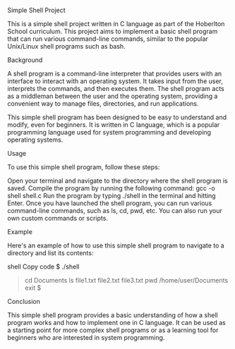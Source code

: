 Simple Shell Project

This is a simple shell project written in C language as part of the Hoberlton School curriculum. This project aims to 
implement a basic shell program that can run various command-line commands, similar to the popular Unix/Linux shell 
programs such as bash.

Background

A shell program is a command-line interpreter that provides users with an interface to interact with an operating system.
It takes input from the user, interprets the commands, and then executes them. The shell program acts as a middleman between
the user and the operating system, providing a convenient way to manage files, directories, and run applications.

This simple shell program has been designed to be easy to understand and modify, even for beginners.
It is written in C language, which is a popular programming language used for system programming and developing operating systems.

Usage

To use this simple shell program, follow these steps:

Open your terminal and navigate to the directory where the shell program is saved.
Compile the program by running the following command: gcc -o shell shell.c
Run the program by typing ./shell in the terminal and hitting Enter.
Once you have launched the shell program, you can run various command-line commands, such as ls, cd, pwd, etc.
You can also run your own custom commands or scripts.

Example

Here's an example of how to use this simple shell program to navigate to a directory and list its contents:

shell
Copy code
$ ./shell
> cd Documents
> ls
file1.txt file2.txt file3.txt
> pwd
/home/user/Documents
> exit
$

Conclusion

This simple shell program provides a basic understanding of how a shell program works and how to implement one in C language. 
It can be used as a starting point for more complex shell programs or as a learning tool for beginners who are interested in system programming.
